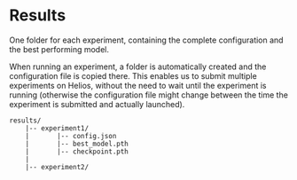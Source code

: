 # Results

One folder for each experiment, containing the complete configuration and the best performing model.

When running an experiment, a folder is automatically created and the configuration file is copied there. This enables us to submit multiple experiments on Helios, without the need to wait until the experiment is running (otherwise the configuration file might change between the time the experiment is submitted and actually launched).

```
results/
    |-- experiment1/
    |       |-- config.json
    |       |-- best_model.pth
    |       |-- checkpoint.pth
    |
    |-- experiment2/
```
